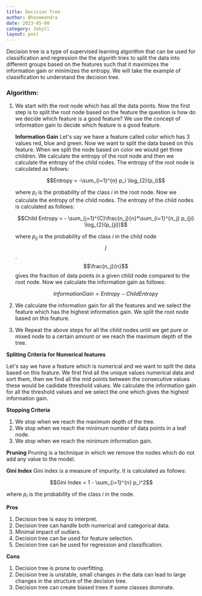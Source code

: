 ```yaml
---
title: Decision Tree
author: Bhoomeendra 
date: 2023-05-08
category: Jekyll
layout: post
---
```


<!-- #### What is Decision Tree? -->
Decision tree is a type of supervised learning algorithm that can be used for classification and regression the the algorith tries to split the data into different groups based on the features such that it maximizes the information gain or minimizes the entropy. We will take the example of classification to understand the decision tree.
### Algorithm:

1. We start with the root node which has all the data points. Now the first step is to split the root node based on the feature the question is how do we decide which feature is a good feature? We use the concept of information gain to decide which feature is a good feature.

    __Information Gain__
    Let's say we have a feature called color which has 3 values red, blue and green. Now we want to split the data based on this feature. When we split the node based on color we would get three children. We calculate the entropy of the root node and then we calculate the entropy of the child nodes. The entropy of the root node is calculated as follows:

    $$Entropy = -\sum_{i=1}^{n} p_i \log_{2}(p_i)$$

    where $p_i$ is the probability of the class $i$ in the root node. Now we calculate the entropy of the child nodes. The entropy of the child nodes is calculated as follows:

    $$Child Entropy =   - \sum_{j=1}^{C}\frac{n_j}{n}*\sum_{i=1}^{n_j} p_{ji} \log_{2}(p_{ji})$$

    where $p_{ji}$ is the probability of the class $i$ in the child node $$j$$. $$\frac{n_j}{n}$$ gives the fraction of data points in a given child node compared to the root node. Now we calculate the information gain as follows:

    $$Information Gain = Entropy - Child Entropy$$


2. We calculate the information gain for all the features and we select the feature which has the highest information gain. We split the root node based on this feature.

3. We Repeat the above steps for all the child nodes until we get pure or mixed node to a certain amount or we reach the maximum depth of the tree.

__Spliting Criteria for Numerical features__

Let's say we have a feature which is numerical and we want to split the data based on this feature. We first find all the unique values numerical data and sort them, then we find all the mid points between the consecutive values these would be cadidate threshold values. We calculate the information gain for all the threshold values and we select the one which gives the highest information gain. 

__Stopping Criteria__
1. We stop when we reach the maximum depth of the tree.
2. We stop when we reach the minimum number of data points in a leaf node.
3. We stop when we reach the minimum information gain.

__Pruning__
Pruning is a technique in which we remove the nodes which do not add any value to the model.

__Gini Index__
Gini index is a measure of impurity. It is calculated as follows:

$$Gini Index = 1 - \sum_{i=1}^{n} p_i^2$$

where $p_i$ is the probability of the class $i$ in the node.


__Pros__

1. Decision tree is easy to interpret.
2. Decision tree can handle both numerical and categorical data.
3. Minimal impact of outliers.
4. Decision tree can be used for feature selection.
5. Decision tree can be used for regression and classification.

__Cons__

1. Decision tree is prone to overfitting.
2. Decision tree is unstable, small changes in the data can lead to large changes in the structure of the decision tree.
3. Decision tree can create biased trees if some classes dominate.
